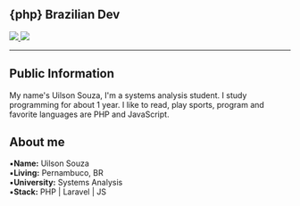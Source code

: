 ## {php} Brazilian Dev
<a 
   href="https://www.linkedin.com/in/uilson-souza-566a53164/" target="_blank">
   <img src="https://img.shields.io/badge/-LinkedIn-%230077B5?style=for-the-badge&logo=linkedin&logoColor=white" target="_blank">
</a>
   <a href="https://www.instagram.com/u7souza/" target="_blank"> 
   <img src="https://img.shields.io/badge/Instagram-E4405F?style=for-the-badge&logo=instagram&logoColor=white">
</a>
<hr>

## Public Information

My name's Uilson Souza, I'm a systems analysis student. I study programming for about 1 year. I like to read, play sports, program and favorite languages are PHP and JavaScript.


## About me

▪**Name:** Uilson Souza
<br>
▪**Living:** Pernambuco, BR
<br>
▪**University:** Systems Analysis
<br>
▪**Stack:** PHP | Laravel | JS
<br>
